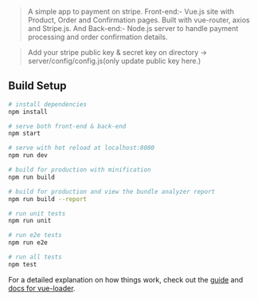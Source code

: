 

> A simple app to payment on stripe. Front-end:-  Vue.js site with Product, Order and Confirmation pages. Built with vue-router, axios and Stripe.js. And Back-end:- Node.js server to handle payment processing and order confirmation details.

> Add your stripe public key & secret key on directory -> server/config/config.js(only update public key here.)

## Build Setup

``` bash
# install dependencies
npm install

# serve both front-end & back-end
npm start

# serve with hot reload at localhost:8080
npm run dev

# build for production with minification
npm run build

# build for production and view the bundle analyzer report
npm run build --report

# run unit tests
npm run unit

# run e2e tests
npm run e2e

# run all tests
npm test
```

For a detailed explanation on how things work, check out the [guide](http://vuejs-templates.github.io/webpack/) and [docs for vue-loader](http://vuejs.github.io/vue-loader).

